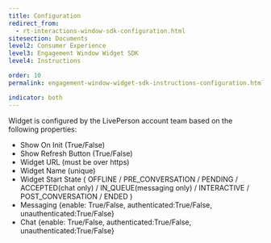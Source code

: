 ```yaml
---
title: Configuration
redirect_from:
  - rt-interactions-window-sdk-configuration.html
sitesection: Documents
level2: Consumer Experience
level3: Engagement Window Widget SDK
level4: Instructions

order: 10
permalink: engagement-window-widget-sdk-instructions-configuration.html

indicator: both
---
```


Widget is configured by the LivePerson account team based on the following properties:

  - Show On Init (True/False)
  - Show Refresh Button (True/False)
  - Widget URL (must be over https)
  - Widget Name (unique)
  - Widget Start State ( OFFLINE / PRE_CONVERSATION / PENDING / ACCEPTED(chat only) / IN_QUEUE(messaging only) / INTERACTIVE / POST_CONVERSATION / ENDED )
  - Messaging {enable: True/False, authenticated:True/False, unauthenticated:True/False}
  - Chat {enable: True/False, authenticated:True/False, unauthenticated:True/False}
